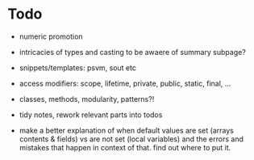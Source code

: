 # Todo

- numeric promotion
- intricacies of types and casting to be awaere of summary subpage?

- snippets/templates: psvm, sout etc

- access modifiers: scope, lifetime, private, public, static, final, ...

- classes, methods, modularity, patterns?!

- tidy notes, rework relevant parts into todos

- make a better explanation of when default values are set (arrays contents & fields) vs are not set (local variables) and the errors and mistakes that happen in context of that. find out where to put it.
